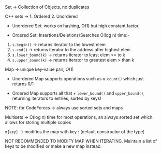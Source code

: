 Set -> Collection of Objects, no duplicates

C++ sets -> 1. Ordered  2. Unordered

- Unordered Set: works on hashing, O(1) but high constant factor.

- Ordered Set: Insertions/Deletions/Searches O(log n) time:-

1. `s.begin()` -> returns iterator to the lowest elem
2. `s.end()` -> returns iterator to the address after highest elem 
3. `s.lower_bound(k)` -> returns iterator to least elem >= to k 
4. `s.upper_bound(k)` -> returns iterator to greatest elem > than k


Map -> unique key-value pair, O(1) 

- Unordered Map supports operations such as `m.count()` which just returns 0/1

- Ordered Map supports all that + `lower_bound()` and `upper_bound()`, returning iterators to entries, sorted by keys!

NOTE: for CodeForces -> always use sorted sets and maps


Multisets -> O(log n) time for most operations, an always sorted set which allows for storing multiple copies

`m[key]` -> modifies the map with key : (default constructor of the type)

NOT RECOMMENDED TO MODIFY MAP WHEN ITERATING. Maintain a list of keys to be modified or make a new map instead.